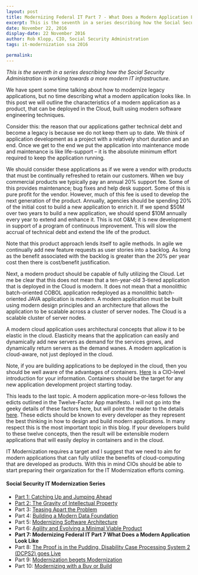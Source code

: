 ```yaml
---
layout: post
title: Modernizing Federal IT Part 7 - What Does a Modern Application Look Like?
excerpt: This is the seventh in a series describing how the Social Security Administration is working towards a more modern IT infrastructure.
date: November 22, 2016
display-date: 22 November 2016
author: Rob Klopp, CIO, Social Security Administration
tags: it-modernization ssa 2016

permalink:
---
```

_This is the seventh in a series describing how the Social Security Administration is working towards a more modern IT infrastructure._

We have spent some time talking about how to modernize legacy applications, but no time describing what a modern application looks like. In this post we will outline the characteristics of a modern application as a product, that can be deployed in the Cloud, built using modern software engineering techniques.

Consider this: the reason that our applications gather technical debt and become a legacy is because we do not keep them up to date. We think of application development as a project with a relatively short duration and an end. Once we get to the end we put the application into maintenance mode and maintenance is like life-support – it is the absolute minimum effort required to keep the application running.

We should consider these applications as if we were a vendor with products that must be continually refreshed to retain our customers. When we buy commercial products we typically pay an annual 20% support fee. Some of this provides maintenance; bug fixes and help desk support. Some of this is pure profit for the vendor. However, much of this fee is used to develop the next generation of the product. Annually, agencies should be spending 20% of the initial cost to build a new application to enrich it.  If we spend $50M over two years to build a new application, we should spend $10M annually every year to extend and enhance it. This is not O&M; it is new development in support of a program of continuous improvement. This will slow the accrual of technical debt and extend the life of the product.

Note that this product approach lends itself to agile methods. In agile we continually add new feature requests as user stories into a backlog. As long as the benefit associated with the backlog is greater than the 20% per year cost then there is cost/benefit justification.

Next, a modern product should be capable of fully utilizing the Cloud. Let me be clear that this does not mean that a ten-year-old 3-tiered application that is deployed in the Cloud is modern. It does not mean that a monolithic batch-oriented COBOL application redeployed as a monolithic batch-oriented JAVA application is modern. A modern application must be built using modern design principles and an architecture that allows the application to be scalable across a cluster of server nodes. The Cloud is a scalable cluster of server nodes.

A modern cloud application uses architectural concepts that allow it to be elastic in the cloud. Elasticity means that the application can easily and dynamically add new servers as demand for the services grows, and dynamically return servers as the demand wanes. A modern application is cloud-aware, not just deployed in the cloud.

Note, if you are building applications to be deployed in the cloud, then you should be well aware of the advantages of containers. [Here](http://www.cio.com/article/2924995/enterprise-software/what-are-containers-and-why-do-you-need-them.html) is a CIO-level introduction for your information. Containers should be the target for any new application development project starting today.

This leads to the last topic. A modern application more-or-less follows the edicts outlined in the Twelve-Factor App manifesto. I will not go into the geeky details of these factors here, but will point the reader to the details [here](https://12factor.net/). These edicts should be known to every developer as they represent the best thinking in how to design and build modern applications. In many respect this is the most important topic in this blog. If your developers build to these twelve concepts, then the result will be extensible modern applications that will easily deploy in containers and in the cloud.

IT Modernization requires a target and I suggest that we need to aim for modern applications that can fully utilize the benefits of cloud-computing that are developed as products. With this in mind CIOs should be able to start preparing their organization for the IT Modernization efforts coming.

#### Social Security IT Modernization Series
* [Part 1: Catching Up and Jumping Ahead]({{site.baseurl}}/2015/12/10/ssa-modernization-1.html)
* [Part 2: The Gravity of Intellectual Property]({{site.baseurl}}/2016/01/19/ssa-modernization-2.html)
* Part 3: [Teasing Apart the Problem]({{site.baseurl}}/2016/03/07/ssa-modernization-3.html)
* Part 4: [Building a Modern Data Foundation]({{site.baseurl}}/2016/03/21/ssa-modernization-4.html)
* Part 5: [Modernizing Software Architecture]({{site.baseurl}}/2016/05/23/ssa-modernization-5.html)
* Part 6: [Agility and Evolving a Minimal Viable Product]({{site.baseurl}}/2016/11/07/ssa-modernization-6.html)
* **Part 7: Modernizing Federal IT Part 7 What Does a Modern Application Look Like**
* Part 8: [The Proof is in the Pudding, Disability Case Processing System 2 (DCPS2) goes Live]({{site.baseurl}}/2017/01/09/ssa-modernization-8.html)
* Part 9: [Modernization begets Modernization]({{site.baseurl}}/2017/03/27/ssa-modernization-9.html)
* Part 10: [Modernizing with a Buy or Build]({{site.baseurl}}/2017/04/14/ssa-modernization-10.html)

